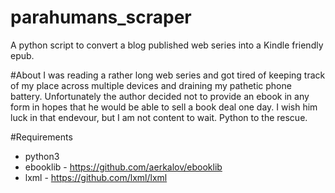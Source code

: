 # parahumans_scraper
A python script to convert a blog published web series into a Kindle friendly epub.


#About
I was reading a rather long web series and got tired of keeping track of my place across multiple devices and draining my pathetic phone battery.
Unfortunately the author decided not to provide an ebook in any form in hopes that he would be able to sell a book deal one day. I wish him
luck in that endevour, but I am not content to wait. Python to the rescue.


#Requirements
* python3
* ebooklib - https://github.com/aerkalov/ebooklib
* lxml - https://github.com/lxml/lxml
